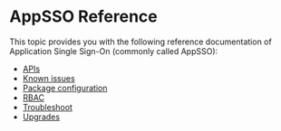 # AppSSO Reference

This topic provides you with the following reference documentation of 
Application Single Sign-On (commonly called AppSSO):

- [APIs](api/index.hbs.md)
- [Known issues](known-issues.hbs.md)
- [Package configuration](package-configuration.hbs.md)
- [RBAC](rbac.hbs.md)
- [Troubleshoot](troubleshoot.hbs.md)
- [Upgrades](upgrades.hbs.md)


